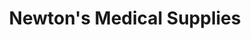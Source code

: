 ---
title: "Newton's Medical Supplies"
url: /lipa/newtons-medical-supplies/
shop: medical supply
---